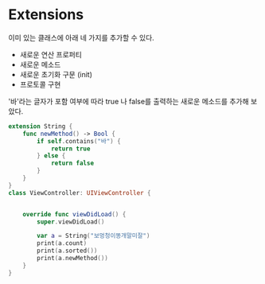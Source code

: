 # Extensions


이미 있는 클래스에 아래 네 가지를 추가할 수 있다.

- 새로운 연산 프로퍼티
- 새로운 메소드
- 새로운 초기화 구문 (init)
- 프로토콜 구현


'바'라는 글자가 포함 여부에 따라 true 나 false를 출력하는 새로운 메소드를 추가해 보았다.
```swift
extension String {
    func newMethod() -> Bool {
        if self.contains("바") {
            return true
        } else {
            return false
        }
    }
}
class ViewController: UIViewController {


    override func viewDidLoad() {
        super.viewDidLoad()

        var a = String("보멍청이똥개말미잘")
        print(a.count)
        print(a.sorted())
        print(a.newMethod())
    }
}
```
